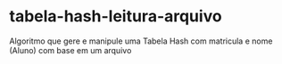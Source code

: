 # tabela-hash-leitura-arquivo
Algoritmo que gere e manipule uma Tabela Hash com matricula e nome (Aluno) com base em um arquivo
